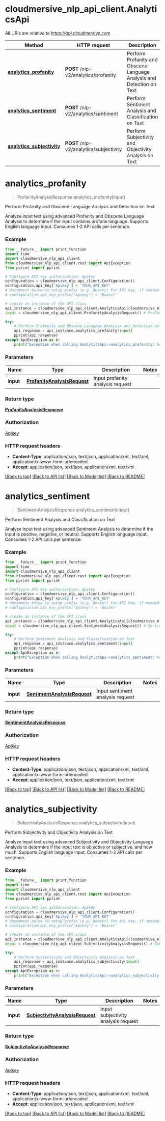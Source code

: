 # cloudmersive_nlp_api_client.AnalyticsApi

All URIs are relative to *https://api.cloudmersive.com*

Method | HTTP request | Description
------------- | ------------- | -------------
[**analytics_profanity**](AnalyticsApi.md#analytics_profanity) | **POST** /nlp-v2/analytics/profanity | Perform Profanity and Obscene Language Analysis and Detection on Text
[**analytics_sentiment**](AnalyticsApi.md#analytics_sentiment) | **POST** /nlp-v2/analytics/sentiment | Perform Sentiment Analysis and Classification on Text
[**analytics_subjectivity**](AnalyticsApi.md#analytics_subjectivity) | **POST** /nlp-v2/analytics/subjectivity | Perform Subjectivity and Objectivity Analysis on Text


# **analytics_profanity**
> ProfanityAnalysisResponse analytics_profanity(input)

Perform Profanity and Obscene Language Analysis and Detection on Text

Analyze input text using advanced Profanity and Obscene Language Analysis to determine if the input contains profane language.  Supports English language input.  Consumes 1-2 API calls per sentence.

### Example
```python
from __future__ import print_function
import time
import cloudmersive_nlp_api_client
from cloudmersive_nlp_api_client.rest import ApiException
from pprint import pprint

# Configure API key authorization: Apikey
configuration = cloudmersive_nlp_api_client.Configuration()
configuration.api_key['Apikey'] = 'YOUR_API_KEY'
# Uncomment below to setup prefix (e.g. Bearer) for API key, if needed
# configuration.api_key_prefix['Apikey'] = 'Bearer'

# create an instance of the API class
api_instance = cloudmersive_nlp_api_client.AnalyticsApi(cloudmersive_nlp_api_client.ApiClient(configuration))
input = cloudmersive_nlp_api_client.ProfanityAnalysisRequest() # ProfanityAnalysisRequest | Input profanity analysis request

try:
    # Perform Profanity and Obscene Language Analysis and Detection on Text
    api_response = api_instance.analytics_profanity(input)
    pprint(api_response)
except ApiException as e:
    print("Exception when calling AnalyticsApi->analytics_profanity: %s\n" % e)
```

### Parameters

Name | Type | Description  | Notes
------------- | ------------- | ------------- | -------------
 **input** | [**ProfanityAnalysisRequest**](ProfanityAnalysisRequest.md)| Input profanity analysis request | 

### Return type

[**ProfanityAnalysisResponse**](ProfanityAnalysisResponse.md)

### Authorization

[Apikey](../README.md#Apikey)

### HTTP request headers

 - **Content-Type**: application/json, text/json, application/xml, text/xml, application/x-www-form-urlencoded
 - **Accept**: application/json, text/json, application/xml, text/xml

[[Back to top]](#) [[Back to API list]](../README.md#documentation-for-api-endpoints) [[Back to Model list]](../README.md#documentation-for-models) [[Back to README]](../README.md)

# **analytics_sentiment**
> SentimentAnalysisResponse analytics_sentiment(input)

Perform Sentiment Analysis and Classification on Text

Analyze input text using advanced Sentiment Analysis to determine if the input is positive, negative, or neutral.  Supports English language input.  Consumes 1-2 API calls per sentence.

### Example
```python
from __future__ import print_function
import time
import cloudmersive_nlp_api_client
from cloudmersive_nlp_api_client.rest import ApiException
from pprint import pprint

# Configure API key authorization: Apikey
configuration = cloudmersive_nlp_api_client.Configuration()
configuration.api_key['Apikey'] = 'YOUR_API_KEY'
# Uncomment below to setup prefix (e.g. Bearer) for API key, if needed
# configuration.api_key_prefix['Apikey'] = 'Bearer'

# create an instance of the API class
api_instance = cloudmersive_nlp_api_client.AnalyticsApi(cloudmersive_nlp_api_client.ApiClient(configuration))
input = cloudmersive_nlp_api_client.SentimentAnalysisRequest() # SentimentAnalysisRequest | Input sentiment analysis request

try:
    # Perform Sentiment Analysis and Classification on Text
    api_response = api_instance.analytics_sentiment(input)
    pprint(api_response)
except ApiException as e:
    print("Exception when calling AnalyticsApi->analytics_sentiment: %s\n" % e)
```

### Parameters

Name | Type | Description  | Notes
------------- | ------------- | ------------- | -------------
 **input** | [**SentimentAnalysisRequest**](SentimentAnalysisRequest.md)| Input sentiment analysis request | 

### Return type

[**SentimentAnalysisResponse**](SentimentAnalysisResponse.md)

### Authorization

[Apikey](../README.md#Apikey)

### HTTP request headers

 - **Content-Type**: application/json, text/json, application/xml, text/xml, application/x-www-form-urlencoded
 - **Accept**: application/json, text/json, application/xml, text/xml

[[Back to top]](#) [[Back to API list]](../README.md#documentation-for-api-endpoints) [[Back to Model list]](../README.md#documentation-for-models) [[Back to README]](../README.md)

# **analytics_subjectivity**
> SubjectivityAnalysisResponse analytics_subjectivity(input)

Perform Subjectivity and Objectivity Analysis on Text

Analyze input text using advanced Subjectivity and Objectivity Language Analysis to determine if the input text is objective or subjective, and how much.  Supports English language input.  Consumes 1-2 API calls per sentence.

### Example
```python
from __future__ import print_function
import time
import cloudmersive_nlp_api_client
from cloudmersive_nlp_api_client.rest import ApiException
from pprint import pprint

# Configure API key authorization: Apikey
configuration = cloudmersive_nlp_api_client.Configuration()
configuration.api_key['Apikey'] = 'YOUR_API_KEY'
# Uncomment below to setup prefix (e.g. Bearer) for API key, if needed
# configuration.api_key_prefix['Apikey'] = 'Bearer'

# create an instance of the API class
api_instance = cloudmersive_nlp_api_client.AnalyticsApi(cloudmersive_nlp_api_client.ApiClient(configuration))
input = cloudmersive_nlp_api_client.SubjectivityAnalysisRequest() # SubjectivityAnalysisRequest | Input subjectivity analysis request

try:
    # Perform Subjectivity and Objectivity Analysis on Text
    api_response = api_instance.analytics_subjectivity(input)
    pprint(api_response)
except ApiException as e:
    print("Exception when calling AnalyticsApi->analytics_subjectivity: %s\n" % e)
```

### Parameters

Name | Type | Description  | Notes
------------- | ------------- | ------------- | -------------
 **input** | [**SubjectivityAnalysisRequest**](SubjectivityAnalysisRequest.md)| Input subjectivity analysis request | 

### Return type

[**SubjectivityAnalysisResponse**](SubjectivityAnalysisResponse.md)

### Authorization

[Apikey](../README.md#Apikey)

### HTTP request headers

 - **Content-Type**: application/json, text/json, application/xml, text/xml, application/x-www-form-urlencoded
 - **Accept**: application/json, text/json, application/xml, text/xml

[[Back to top]](#) [[Back to API list]](../README.md#documentation-for-api-endpoints) [[Back to Model list]](../README.md#documentation-for-models) [[Back to README]](../README.md)

